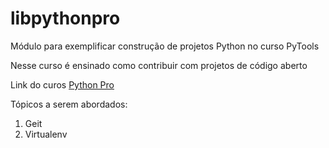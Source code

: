 # libpythonpro
Módulo para exemplificar construção de projetos Python no curso PyTools

Nesse curso é ensinado como contribuir com projetos de código aberto

Link do curos [Python Pro](https://www.python.pro.br)

Tópicos a serem abordados:
 1. Geit
 2. Virtualenv